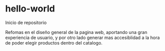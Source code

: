 # hello-world
Inicio de repositorio 

Refomas en el diseño general de la pagina web, aportando una gran experiencia de usuario, y por otro lado generar mas accesiblidad a la hora de poder elegir productos dentro del catalogo. 
